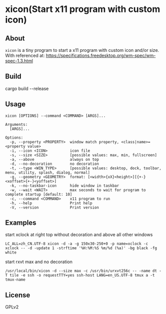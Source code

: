 # xicon(Start x11 program with custom icon)

## About

`xicon` is a tiny program to start a x11 program with custom icon and/or size.
With referenced at:
 https://specifications.freedesktop.org/wm-spec/wm-spec-1.3.html

## Build

cargo build --release

## Usage

```
xicon [OPTIONS] --command <COMMAND> [ARGS]...

Arguments:
  [ARGS]...

Options:
  -p, --property <PROPERTY>  window match property, <class|name>=<property value>
  -i, --icon <ICON>          icon file
  -s, --size <SIZE>          [possible values: max, min, fullscreen]
  -a, --above                always on top
  -d, --no-decoration        no decoration
  -t, --type <WIN_TYPE>      [possible values: desktop, dock, toolbar, menu, utility, splash, dialog, normal]
  -g, --geometry <GEOMETRY>  format: [<width>{xX}<height>][{+-}<xoffset>{+-}<yoffset>]
  -k, --no-taskbar-icon      hide window in taskbar
  -w, --wait <WAIT>          max seconds to wait for program to complete startup [default: 10]
  -c, --command <COMMAND>    x11 program to run
  -h, --help                 Print help
  -V, --version              Print version
```


## Examples

start xclock at right top without decoration and above all other windows
```
LC_ALL=zh_CN.UTF-8 xicon -d -a -g 150x30-250+0 -p name=xclock -c xclock -- -d -update 1 -strftime '%H:%M:%S %m/%d (%a)' -bg black -fg white
```

start rxvt max and no decoration
```
/usr/local/bin/xicon -d --size max -c /usr/bin/urxvt256c -- -name dt -T tile -e ssh -o requestTTY=yes ssh-host LANG=en_US.UTF-8 tmux a -t tmux-name
```

## License

GPLv2
